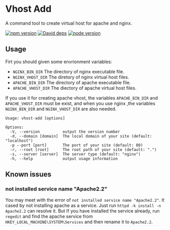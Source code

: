 # Vhost Add

A command tool to create virtual host for apache and nginx.

[![npm version][npm-image]][npm-url]
[![David deps][david-image]][david-url]
[![node version][node-image]][node-url]

[npm-image]: https://img.shields.io/npm/v/vhost-add.svg?style=flat
[npm-url]: https://npmjs.org/package/vhost-add
[david-image]: https://img.shields.io/david/yunnysunny/vhost-add.svg?style=flat-square
[david-url]: https://david-dm.org/yunnysunny/vhost-add
[node-image]: https://img.shields.io/badge/node.js-%3E=_6-green.svg?style=flat-square
[node-url]: http://nodejs.org/download/


## Usage
Firt you should given some envrionment variables:

- `NGINX_BIN_DIR` The directory of nginx executable file.
- `NGINX_VHOST_DIR` The diretory of nginx virtual host files.
- `APACHE_BIN_DIR` The directory of apache executable file.
- `APACHE_VHOST_DIR` The diectory of apache virtual host files.

If you use it for creating apache vhost, the variables `APACHE_BIN_DIR` and `APACHE_VHOST_DIR` must be exist, and when you use nginx ,the variables `NGINX_BIN_DIR` and `NGINX_VHOST_DIR` are also needed.

```
Usage: vhost-add [options]

Options:
  -V, --version          output the version number
  -d, --domain [domain]  The local domain of your site (default: "localhost")
  -p --port [port]       The port of your site (default: 80)
  -r, --root [root]      The root path of your site (default: ".")
  -s, --server [server]  The server type (default: "nginx")
  -h, --help             output usage information
```


## Known issues
### not installed service name "Apache2.2"
You may meet with the error of `not installed service name "Apache2.2"`. It cased by not installing apache as a service. Just run `httpd -k install -n Apache2.2` can resolve it. But If you have installed the service already, run `regedit` and find the apache service from `HKEY_LOCAL_MACHINE\SYSTEM\Services` and then rename it to `Apache2.2`.



